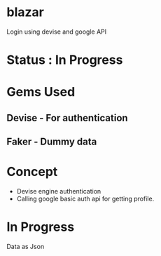 # blazar
Login using devise and google API

# Status : In Progress

# Gems Used

## Devise - For authentication
## Faker - Dummy data

# Concept
* Devise engine authentication
* Calling google basic auth api for getting profile.


# In Progress
Data as Json

